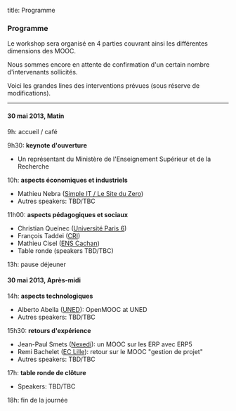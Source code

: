 title: Programme

### Programme

Le workshop sera organisé en 4 parties couvrant ainsi les différentes dimensions des MOOC.

Nous sommes encore en attente de confirmation d'un certain nombre d'intervenants sollicités.

Voici les grandes lines des interventions prévues (sous réserve de modifications).

<hr>

#### 30 mai 2013, Matin

9h: accueil / café

9h30: **keynote d'ouverture**

- Un représentant du Ministère de l'Enseignement Supérieur et de la Recherche

10h: **aspects économiques et industriels**

- Mathieu Nebra ([Simple IT / Le Site du Zero](http://www.simple-it.fr/))
- Autres speakers: TBD/TBC

11h00: **aspects pédagogiques et sociaux**

- Christian Queinec ([Université Paris 6](http://www.upmc.fr/))
- François Taddei ([CRI](http://www.cri-paris.org/))
- Mathieu Cisel ([ENS Cachan](http://www.stef.ens-cachan.fr/))
- Table ronde (speakers TBD/TBC)

13h: pause déjeuner

#### 30 mai 2013, Après-midi

14h: **aspects technologiques**

- Alberto Abella ([UNED](https://unedcoma.es/)): OpenMOOC at UNED
- Autres speakers: TBD/TBC

15h30: **retours d'expérience**

- Jean-Paul Smets ([Nexedi](http://www.nexedi.com/)): un MOOC sur les ERP avec ERP5
- Remi Bachelet ([EC Lille](http://rb.ec-lille.fr/)): retour sur le MOOC "gestion de projet"
- Autres speakers: TBD/TBC

17h: **table ronde de clôture**

- Speakers: TBD/TBC

18h: fin de la journée
